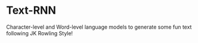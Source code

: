 # Text-RNN
Character-level and Word-level language models to generate some fun text following JK Rowling Style!
